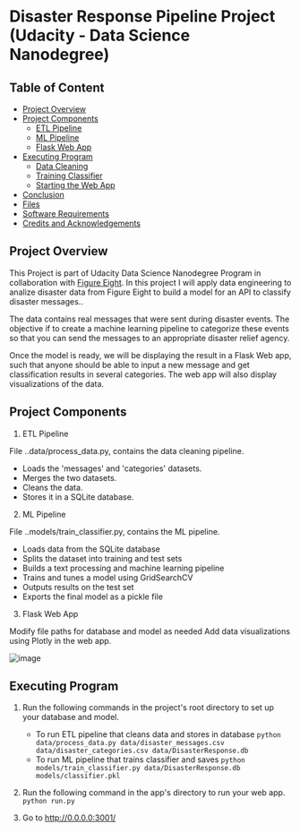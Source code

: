 # Disaster Response Pipeline Project (Udacity - Data Science Nanodegree)

## Table of Content
- [Project Overview](#overview)
- [Project Components](#components)
  - [ETL Pipeline](#etl_pipeline)
  - [ML Pipeline](#ml_pipeline)
  - [Flask Web App](#flask)
- [ Executing Program](#Executing_Program)
  - [Data Cleaning](#cleaning)
  - [Training Classifier](#training)
  - [Starting the Web App](#starting)
- [Conclusion](#conclusion)
- [Files](#files)
- [Software Requirements](#sw)
- [Credits and Acknowledgements](#credits)

<a id='overview'></a>
## Project Overview

This Project is part of Udacity Data Science Nanodegree Program in collaboration with <a href="https://www.figure-eight.com/" target="_blank">Figure Eight</a>. In this project I will apply data engineering to analize disaster data from Figure Eight to build a model for an API to classify disaster messages.. 

The data contains real messages that were sent during disaster events. The objective if to create a machine learning pipeline to categorize these events so that you can send the messages to an appropriate disaster relief agency.

Once the model is ready, we will be displaying the result in a Flask Web app, such that anyone should be able to input a new message and get classification results in several categories. The web app will also display visualizations of the data.


<a id='components'></a>
## Project Components

1. ETL Pipeline

File ..data/process_data.py, contains the data cleaning pipeline. 

  - Loads the 'messages' and 'categories' datasets.
  - Merges the two datasets.
  - Cleans the data.
  - Stores it in a SQLite database.


2. ML Pipeline

File ..models/train_classifier.py, contains the ML pipeline.

  - Loads data from the SQLite database
  - Splits the dataset into training and test sets
  - Builds a text processing and machine learning pipeline
  - Trains and tunes a model using GridSearchCV
  - Outputs results on the test set
  - Exports the final model as a pickle file
  
3. Flask Web App

Modify file paths for database and model as needed
Add data visualizations using Plotly in the web app.

![image](https://user-images.githubusercontent.com/35266145/130718444-dec881e6-d8fc-4a22-9b42-f8e0f8bf20fa.png)


<a id='Executing_Program'></a>
##  Executing Program

1. Run the following commands in the project's root directory to set up your database and model.

    - To run ETL pipeline that cleans data and stores in database
        `python data/process_data.py data/disaster_messages.csv data/disaster_categories.csv data/DisasterResponse.db`
    - To run ML pipeline that trains classifier and saves
        `python models/train_classifier.py data/DisasterResponse.db models/classifier.pkl`

2. Run the following command in the app's directory to run your web app.
    `python run.py`

3. Go to http://0.0.0.0:3001/


